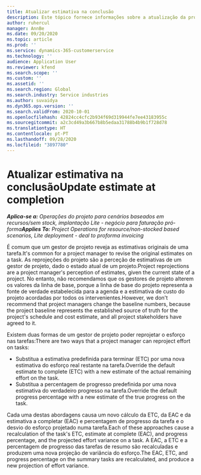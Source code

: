 ```yaml
---
title: Atualizar estimativa na conclusão
description: Este tópico fornece informações sobre a atualização da projeção do esforço num projeto.
author: ruhercul
manager: AnnBe
ms.date: 09/20/2020
ms.topic: article
ms.prod: ''
ms.service: dynamics-365-customerservice
ms.technology: ''
audience: Application User
ms.reviewer: kfend
ms.search.scope: ''
ms.custom: ''
ms.assetid: ''
ms.search.region: Global
ms.search.industry: Service industries
ms.author: suvaidya
ms.dyn365.ops.version: ''
ms.search.validFrom: 2020-10-01
ms.openlocfilehash: 42824cc4cfc2b934f69d319944fe7ee43183955c
ms.sourcegitcommit: a2c3cd49a3b667b8b5edaa31788b4b9b1f728d78
ms.translationtype: HT
ms.contentlocale: pt-PT
ms.lasthandoff: 09/28/2020
ms.locfileid: "3897780"
---
```

# <a name="update-estimate-at-completion"></a><span data-ttu-id="e9109-103">Atualizar estimativa na conclusão</span><span class="sxs-lookup"><span data-stu-id="e9109-103">Update estimate at completion</span></span>

<span data-ttu-id="e9109-104">_**Aplica-se a:** Operações do projeto para cenários baseados em recursos/sem stock, implantação Lite - negócio para faturação pró-forma_</span><span class="sxs-lookup"><span data-stu-id="e9109-104">_**Applies To:** Project Operations for resource/non-stocked based scenarios, Lite deployment - deal to proforma invoicing_</span></span>

<span data-ttu-id="e9109-105">É comum que um gestor de projeto reveja as estimativas originais de uma tarefa.</span><span class="sxs-lookup"><span data-stu-id="e9109-105">It's common for a project manager to revise the original estimates on a task.</span></span> <span data-ttu-id="e9109-106">As reprojeções do projeto são a perceção de estimativas de um gestor de projeto, dado o estado atual de um projeto.</span><span class="sxs-lookup"><span data-stu-id="e9109-106">Project reprojections are a project manager's perception of estimates, given the current state of a project.</span></span> <span data-ttu-id="e9109-107">No entanto, não recomendamos que os gestores de projeto alterem os valores da linha de base, porque a linha de base do projeto representa a fonte de verdade estabelecida para a agenda e a estimativa de custo do projeto acordadas por todos os intervenientes.</span><span class="sxs-lookup"><span data-stu-id="e9109-107">However, we don't recommend that project managers change the baseline numbers, because the project baseline represents the established source of truth for the project's schedule and cost estimate, and all project stakeholders have agreed to it.</span></span>

<span data-ttu-id="e9109-108">Existem duas formas de um gestor de projeto poder reprojetar o esforço nas tarefas:</span><span class="sxs-lookup"><span data-stu-id="e9109-108">There are two ways that a project manager can reproject effort on tasks:</span></span>

- <span data-ttu-id="e9109-109">Substitua a estimativa predefinida para terminar (ETC) por uma nova estimativa do esforço real restante na tarefa.</span><span class="sxs-lookup"><span data-stu-id="e9109-109">Override the default estimate to complete (ETC) with a new estimate of the actual remaining effort on the task.</span></span> 
- <span data-ttu-id="e9109-110">Substitua a percentagem de progresso predefinida por uma nova estimativa do verdadeiro progresso na tarefa.</span><span class="sxs-lookup"><span data-stu-id="e9109-110">Override the default progress percentage with a new estimate of the true progress on the task.</span></span>

<span data-ttu-id="e9109-111">Cada uma destas abordagens causa um novo cálculo da ETC, da EAC e da estimativa a completar (EAC) e percentagem de progresso da tarefa e o desvio do esforço projetado numa tarefa.</span><span class="sxs-lookup"><span data-stu-id="e9109-111">Each of these approaches cause a recalculation of the task's ETC, estimate at complete (EAC), and progress percentage, and the projected effort variance on a task.</span></span> <span data-ttu-id="e9109-112">A EAC, a ETC e a percentagem de progresso das tarefas de resumo são recalculadas e produzem uma nova projeção de variância do esforço.</span><span class="sxs-lookup"><span data-stu-id="e9109-112">The EAC, ETC, and progress percentage on the summary tasks are recalculated, and produce a new projection of effort variance.</span></span>
